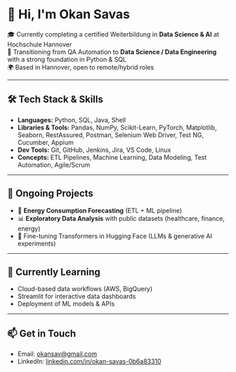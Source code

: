 # 👋 Hi, I'm Okan Savas

🎓 Currently completing a certified Weiterbildung in **Data Science & AI** at Hochschule Hannover  
🔁 Transitioning from QA Automation to **Data Science / Data Engineering** with a strong foundation in Python & SQL  
🌍 Based in Hannover, open to remote/hybrid roles

---

## 🛠️ Tech Stack & Skills
- **Languages:** Python, SQL, Java, Shell
- **Libraries & Tools:** Pandas, NumPy, Scikit-Learn, PyTorch, Matplotlib, Seaborn, RestAssured, Postman, Selenium Web Driver, Test NG, Cucumber, Appium
- **Dev Tools:** Git, GitHub, Jenkins, Jira, VS Code, Linux
- **Concepts:** ETL Pipelines, Machine Learning, Data Modeling, Test Automation, Agile/Scrum

---

## 🚀 Ongoing Projects
- 🔄 **Energy Consumption Forecasting** (ETL + ML pipeline)
- 📊 **Exploratory Data Analysis** with public datasets (healthcare, finance, energy)
- 🤖 Fine-tuning Transformers in Hugging Face (LLMs & generative AI experiments)

---

## 🌱 Currently Learning
- Cloud-based data workflows (AWS, BigQuery)
- Streamlit for interactive data dashboards
- Deployment of ML models & APIs

---

## 📫 Get in Touch
- Email: [okansav@gmail.com](mailto:okansav@gmail.com)
- LinkedIn: [linkedin.com/in/okan-savas-0b6a83310](https://www.linkedin.com/in/okan-savas-0b6a83310)
